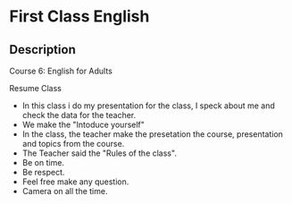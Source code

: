 # First Class English

## Description
Course 6: English for Adults


Resume Class
- In this class i do my presentation for the class, I speck about me and check the data for the teacher.
- We make the "Intoduce yourself"
- In the class, the teacher make the presetation the course, presentation and topics from the course.
- The Teacher said the "Rules of the class".
-   Be on time.
-   Be respect.
-   Feel free make any question.
-   Camera on all the time.
